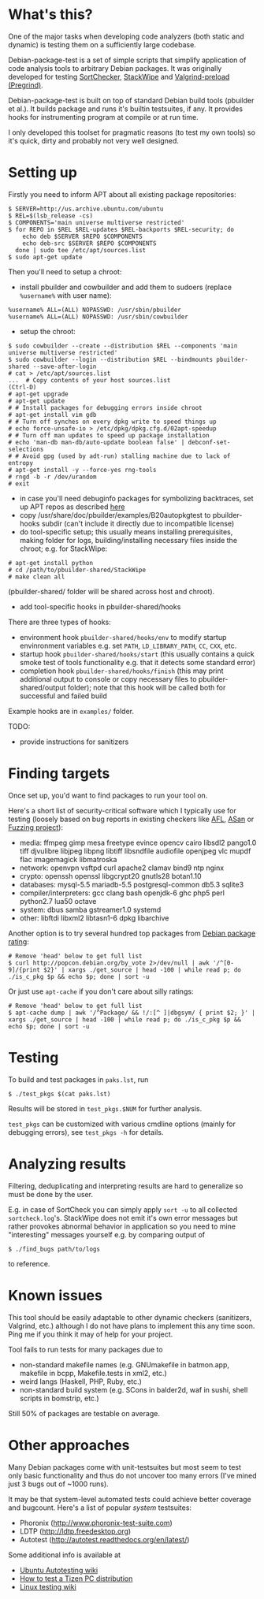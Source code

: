 # What's this?

One of the major tasks when developing code analyzers (both static
and dynamic) is testing them on a sufficiently large codebase.

Debian-package-test is a set of simple scripts that simplify
application of code analysis tools to arbitrary Debian packages.
It was originally developed for testing [SortChecker](https://github.com/yugr/sortcheck),
[StackWipe](https://github.com/yugr/StackWipe) and
[Valgrind-preload (Pregrind)](https://github.com/yugr/valgrind-preload).

Debian-package-test is built on top of standard Debian build tools (pbuilder
et al.). It builds package and runs it's builtin testsuites, if any.
It provides hooks for instrumenting program at compile or at run time.

I only developed this toolset for pragmatic reasons (to test my own tools)
so it's quick, dirty and probably not very well designed.

# Setting up

Firstly you need to inform APT about all existing package repositories:
```
$ SERVER=http://us.archive.ubuntu.com/ubuntu
$ REL=$(lsb_release -cs)
$ COMPONENTS='main universe multiverse restricted'
$ for REPO in $REL $REL-updates $REL-backports $REL-security; do
    echo deb $SERVER $REPO $COMPONENTS
    echo deb-src $SERVER $REPO $COMPONENTS
  done | sudo tee /etc/apt/sources.list
$ sudo apt-get update
```

Then you'll need to setup a chroot:
* install pbuilder and cowbuilder and add them to sudoers
  (replace `%username%` with user name):
```
%username% ALL=(ALL) NOPASSWD: /usr/sbin/pbuilder
%username% ALL=(ALL) NOPASSWD: /usr/sbin/cowbuilder
```
* setup the chroot:
```
$ sudo cowbuilder --create --distribution $REL --components 'main universe multiverse restricted'
$ sudo cowbuilder --login --distribution $REL --bindmounts pbuilder-shared --save-after-login
# cat > /etc/apt/sources.list
...  # Copy contents of your host sources.list
(Ctrl-D)
# apt-get upgrade
# apt-get update
# # Install packages for debugging errors inside chroot
# apt-get install vim gdb
# # Turn off synches on every dpkg write to speed things up
# echo force-unsafe-io > /etc/dpkg/dpkg.cfg.d/02apt-speedup
# # Turn off man updates to speed up package installation
# echo 'man-db man-db/auto-update boolean false' | debconf-set-selections
# # Avoid gpg (used by adt-run) stalling machine due to lack of entropy
# apt-get install -y --force-yes rng-tools
# rngd -b -r /dev/urandom
# exit
```
* in case you'll need debuginfo packages for symbolizing backtraces,
  set up APT repos as described [here](https://wiki.ubuntu.com/Debug%20Symbol%20Packages)
* copy /usr/share/doc/pbuilder/examples/B20autopkgtest to pbuilder-hooks
  subdir (can't include it directly due to incompatible license)
* do tool-specific setup; this usually means installing prerequisites, making folder
  for logs, building/installing necessary files inside the chroot; e.g. for
  StackWipe:
```
# apt-get install python
# cd /path/to/pbuilder-shared/StackWipe
# make clean all
```
  (pbuilder-shared/ folder will be shared across host and chroot).
* add tool-specific hooks in pbuilder-shared/hooks

There are three types of hooks:
* environment hook `pbuilder-shared/hooks/env` to modify startup envinronment variables e.g.
  set `PATH`, `LD_LIBRARY_PATH`, `CC`, `CXX`, etc.
* startup hook `pbuilder-shared/hooks/start` (this usually contains a quick smoke test of
  tools functionality e.g. that it detects some standard error)
* completion hook `pbuilder-shared/hooks/finish` (this may print additional output to console
  or copy necessary files to pbuilder-shared/output folder); note that this hook will
  be called both for successful and failed build

Example hooks are in `examples/` folder.

TODO:
* provide instructions for sanitizers

# Finding targets

Once set up, you'd want to find packages to run your tool on.

Here's a short list of security-critical software which I typically use for testing
(loosely based on bug reports in existing checkers like [AFL](http://lcamtuf.coredump.cx/afl/#bugs),
[ASan](https://github.com/google/sanitizers/wiki/AddressSanitizerFoundBugs)
or [Fuzzing project](https://blog.fuzzing-project.org/)):
* media: ffmpeg gimp mesa freetype evince opencv cairo libsdl2 pango1.0 tiff djvulibre libjpeg libpng libtiff libsndfile audiofile openjpeg vlc mupdf flac imagemagick libmatroska
* network: openvpn vsftpd curl apache2 clamav bind9 ntp nginx
* crypto: openssh openssl libgcrypt20 gnutls28 botan1.10
* databases: mysql-5.5 mariadb-5.5 postgresql-common db5.3 sqlite3
* compiler/interpreters: gcc clang bash openjdk-6 ghc php5 perl python2.7 lua50 octave
* system: dbus samba gstreamer1.0 systemd
* other: libftdi libxml2 libtasn1-6 dpkg libarchive

Another option is to try several hundred top packages from
[Debian package rating](http://popcon.debian.org/by_vote):
```
# Remove 'head' below to get full list
$ curl http://popcon.debian.org/by_vote 2>/dev/null | awk '/^[0-9]/{print $2}' | xargs ./get_source | head -100 | while read p; do ./is_c_pkg $p && echo $p; done | sort -u
```

Or just use `apt-cache` if you don't care about silly ratings:
```
# Remove 'head' below to get full list
$ apt-cache dump | awk '/^Package/ && !/:[^ ]|dbgsym/ { print $2; }' | xargs ./get_source | head -100 | while read p; do ./is_c_pkg $p && echo $p; done | sort -u
```

# Testing

To build and test packages in `paks.lst`, run
```
$ ./test_pkgs $(cat paks.lst)
```

Results will be stored in `test_pkgs.$NUM` for further analysis.

`test_pkgs` can be customized with various cmdline options
(mainly for debugging errors), see `test_pkgs -h` for details.

# Analyzing results

Filtering, deduplicating and interpreting results are hard to generalize
so must be done by the user.

E.g. in case of SortCheck you can simply apply `sort -u` to all
collected `sortcheck.log`'s. StackWipe does not emit it's own error messages
but rather provokes abnormal behavior in application
so you need to mine "interesting" messages yourself e.g. by comparing output of
```
$ ./find_bugs path/to/logs
```
to reference.

# Known issues

This tool should be easily adaptable to other dynamic checkers
(sanitizers, Valgrind, etc.) although I do not have plans
to implement this any time soon. Ping me if you think it may of help
for your project.

Tool fails to run tests for many packages due to
* non-standard makefile names (e.g. GNUmakefile in batmon.app, makefile in bcpp, Makefile.tests in xml2, etc.)
* weird langs (Haskell, PHP, Ruby, etc.)
* non-standard build system (e.g. SCons in balder2d, waf in sushi, shell scripts in bomstrip, etc.)

Still 50% of packages are testable on average.

# Other approaches

Many Debian packages come with unit-testsuites but most
seem to test only basic functionality and thus do not uncover too many errors
(I've mined just 3 bugs out of ~1000 runs).

It may be that system-level automated tests could achieve
better coverage and bugcount. Here's a list of popular
_system_ testsuites:
* Phoronix (http://www.phoronix-test-suite.com)
* LDTP (http://ldtp.freedesktop.org)
* Autotest (http://autotest.readthedocs.org/en/latest/)

Some additional info is available at
* [Ubuntu Autotesting wiki](https://wiki.ubuntu.com/Testing/Automation/)
* [How to test a Tizen PC distribution](https://wiki.tizen.org/wiki/How_to_test_a_Tizen_PC_or_Netbook_distribution)
* [Linux testing wiki](http://zhigang.org/wiki/LinuxTesting)

